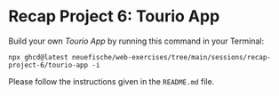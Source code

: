 # Recap Project 6: Tourio App

Build your own _Tourio App_ by running this command in your Terminal:

```
npx ghcd@latest neuefische/web-exercises/tree/main/sessions/recap-project-6/tourio-app -i
```

Please follow the instructions given in the `README.md` file.

